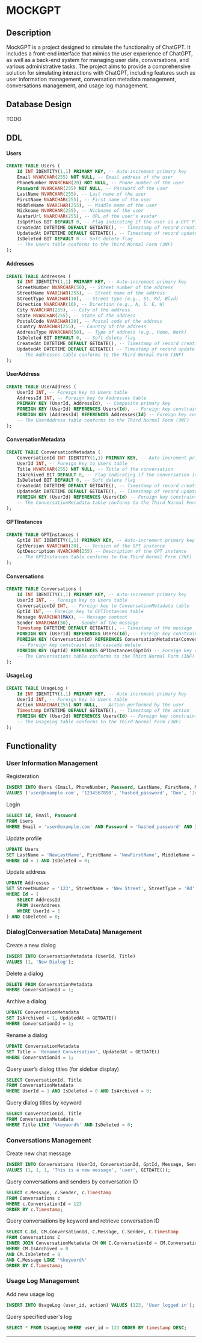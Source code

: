 # MOCKGPT

## Description
MockGPT is a project designed to simulate the functionality of ChatGPT. It includes a front-end interface that mimics the user experience of ChatGPT, as well as a back-end system for managing user data, conversations, and various administrative tasks. The project aims to provide a comprehensive solution for simulating interactions with ChatGPT, including features such as user information management, conversation metadata management, conversations management, and usage log management.
## Database Design
TODO
## DDL
#### Users
```sql
CREATE TABLE Users (
    Id INT IDENTITY(1,1) PRIMARY KEY, -- Auto-increment primary key
    Email NVARCHAR(255) NOT NULL, -- Email address of the user
    PhoneNumber NVARCHAR(20) NOT NULL, -- Phone number of the user
    Password NVARCHAR(255) NOT NULL, -- Password of the user
    LastName NVARCHAR(255), -- Last name of the user
    FirstName NVARCHAR(255), -- First name of the user
    MiddleName NVARCHAR(255), -- Middle name of the user
    Nickname NVARCHAR(255), -- Nickname of the user
    AvatarUrl NVARCHAR(255), -- URL of the user's avatar
    IsGptPlus BIT DEFAULT 0, -- Flag indicating if the user is a GPT Plus member
    CreatedAt DATETIME DEFAULT GETDATE(), -- Timestamp of record creation
    UpdatedAt DATETIME DEFAULT GETDATE(), -- Timestamp of record update
    IsDeleted BIT DEFAULT 0 -- Soft delete flag
    -- The Users table conforms to the Third Normal Form (3NF)
);
```
#### Addresses
```sql
CREATE TABLE Addresses (
    Id INT IDENTITY(1,1) PRIMARY KEY, -- Auto-increment primary key
    StreetNumber NVARCHAR(50), -- Street number of the address
    StreetName NVARCHAR(255), -- Street name of the address
    StreetType NVARCHAR(10), -- Street type (e.g., St, Rd, Blvd)
    Direction NVARCHAR(10), -- Direction (e.g., N, S, E, W)
    City NVARCHAR(255), -- City of the address
    State NVARCHAR(255), -- State of the address
    PostalCode NVARCHAR(20), -- Postal code of the address
    Country NVARCHAR(255), -- Country of the address
    AddressType NVARCHAR(50), -- Type of address (e.g., Home, Work)
    IsDeleted BIT DEFAULT 0, -- Soft delete flag
    CreatedAt DATETIME DEFAULT GETDATE(), -- Timestamp of record creation
    UpdatedAt DATETIME DEFAULT GETDATE() -- Timestamp of record update
    -- The Addresses table conforms to the Third Normal Form (3NF)
);
```
#### UserAddress
```sql
CREATE TABLE UserAddress (
    UserId INT, -- Foreign key to Users table
    AddressId INT, -- Foreign key to Addresses table
    PRIMARY KEY (UserId, AddressId), -- Composite primary key
    FOREIGN KEY (UserId) REFERENCES Users(Id), -- Foreign key constraint
    FOREIGN KEY (AddressId) REFERENCES Addresses(Id) -- Foreign key constraint
    -- The UserAddress table conforms to the Third Normal Form (3NF)
);
```
#### ConversationMetadata
```sql
CREATE TABLE ConversationMetadata (
    ConversationId INT IDENTITY(1,1) PRIMARY KEY, -- Auto-increment primary key
    UserId INT, -- Foreign key to Users table
    Title NVARCHAR(255) NOT NULL, -- Title of the conversation
    IsArchived BIT DEFAULT 0, -- Flag indicating if the conversation is archived
    IsDeleted BIT DEFAULT 0, -- Soft delete flag
    CreatedAt DATETIME DEFAULT GETDATE(), -- Timestamp of record creation
    UpdatedAt DATETIME DEFAULT GETDATE(), -- Timestamp of record update
    FOREIGN KEY (UserId) REFERENCES Users(Id) -- Foreign key constraint
    -- The ConversationMetadata table conforms to the Third Normal Form (3NF)
);
```
#### GPTInstances
```sql
CREATE TABLE GPTInstances (
    GptId INT IDENTITY(1,1) PRIMARY KEY, -- Auto-increment primary key
    GptVersion NVARCHAR(20), -- Version of the GPT instance
    GptDescription NVARCHAR(255) -- Description of the GPT instance
    -- The GPTInstances table conforms to the Third Normal Form (3NF)
);
```
#### Conversations
```sql
CREATE TABLE Conversations (
    Id INT IDENTITY(1,1) PRIMARY KEY, -- Auto-increment primary key
    UserId INT, -- Foreign key to Users table
    ConversationId INT, -- Foreign key to ConversationMetadata table
    GptId INT, -- Foreign key to GPTInstances table
    Message NVARCHAR(MAX), -- Message content
    Sender NVARCHAR(50), -- Sender of the message
    Timestamp DATETIME DEFAULT GETDATE(), -- Timestamp of the message
    FOREIGN KEY (UserId) REFERENCES Users(Id), -- Foreign key constraint
    FOREIGN KEY (ConversationId) REFERENCES ConversationMetadata(ConversationId) ON DELETE CASCADE,
     -- Foreign key constraint with cascade delete
    FOREIGN KEY (GptId) REFERENCES GPTInstances(GptId) -- Foreign key constraint
    -- The Conversations table conforms to the Third Normal Form (3NF)
);
```
#### UsageLog
```sql
CREATE TABLE UsageLog (
    Id INT IDENTITY(1,1) PRIMARY KEY, -- Auto-increment primary key
    UserId INT, -- Foreign key to Users table
    Action NVARCHAR(255) NOT NULL, -- Action performed by the user
    Timestamp DATETIME DEFAULT GETDATE(), -- Timestamp of the action
    FOREIGN KEY (UserId) REFERENCES Users(Id) -- Foreign key constraint
    -- The UsageLog table conforms to the Third Normal Form (3NF)
);
```
## Functionality
### User Information Management
Registeration
```sql
INSERT INTO Users (Email, PhoneNumber, Password, LastName, FirstName, MiddleName, Nickname, AvatarUrl, IsGptPlus)
VALUES ('user@example.com', '1234567890', 'hashed_password', 'Doe', 'John', 'M', 'johndoe', 'http://example.com/avatar.jpg', 0);
```
Login
```sql
SELECT Id, Email, Password
FROM Users
WHERE Email = 'user@example.com' AND Password = 'hashed_password' AND IsDeleted = 0;
```
Update profile
```sql
UPDATE Users
SET LastName = 'NewLastName', FirstName = 'NewFirstName', MiddleName = 'NewMiddleName', Nickname = 'newnickname', AvatarUrl = 'http://example.com/newavatar.jpg', UpdatedAt = GETDATE()
WHERE Id = 1 AND IsDeleted = 0;
```
Update address
```sql
UPDATE Addresses
SET StreetNumber = '123', StreetName = 'New Street', StreetType = 'Rd', Direction = 'N', City = 'New City', State = 'New State', PostalCode = '12345', Country = 'New Country', AddressType = 'Home', UpdatedAt = GETDATE()
WHERE Id = (
    SELECT AddressId
    FROM UserAddress
    WHERE UserId = 1
) AND IsDeleted = 0;
```
### Dialog(Conversation MetaData) Management
Create a new dialog
```sql
INSERT INTO ConversationMetadata (UserId, Title)
VALUES (1, 'New Dialog');
```
Delete a dialog
```sql
DELETE FROM ConversationMetadata
WHERE ConversationId = 1;
```
Archive a dialog
```sql
UPDATE ConversationMetadata
SET IsArchived = 1, UpdatedAt = GETDATE()
WHERE ConversationId = 1;
```
Rename a dialog
```sql
UPDATE ConversationMetadata
SET Title = 'Renamed Conversation', UpdatedAt = GETDATE()
WHERE ConversationId = 1;
```
Query user’s dialog titles (for sidebar display)
```sql
SELECT ConversationId, Title
FROM ConversationMetadata
WHERE UserId = 1 AND IsDeleted = 0 AND IsArchived = 0;
```
Query dialog titles by keyword
```sql
SELECT ConversationId, Title
FROM ConversationMetadata
WHERE Title LIKE '%keyword%' AND IsDeleted = 0;
```
### Conversations Management
Create new chat message
```sql
INSERT INTO Conversations (UserId, ConversationId, GptId, Message, Sender, Timestamp)
VALUES (1, 1, 1, 'This is a new message', 'user', GETDATE());
```
Query conversations and senders by conversation ID
```sql
SELECT c.Message, c.Sender, c.Timestamp
FROM Conversations c
WHERE c.ConversationId = 123
ORDER BY c.Timestamp;
```
Query conversations by keyword and retrieve conversation ID
```sql
SELECT C.Id, CM.ConversationId, C.Message, C.Sender, C.Timestamp
FROM Conversations C
INNER JOIN ConversationMetadata CM ON C.ConversationId = CM.ConversationId
WHERE CM.IsArchived = 0
AND CM.IsDeleted = 0
AND C.Message LIKE '%keyword%'
ORDER BY C.Timestamp;
```
### Usage Log Management
Add new usage log
```sql
INSERT INTO UsageLog (user_id, action) VALUES (123, 'User logged in');
```
Query specified user's log
```sql
SELECT * FROM UsageLog WHERE user_id = 123 ORDER BY timestamp DESC;
```
---
